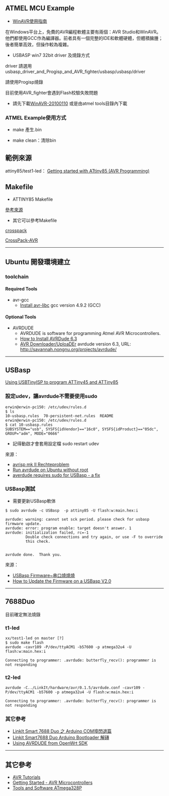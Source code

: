 ## ATMEL MCU Example

- [WinAVR使用指南][2]

在Windows平台上，免費的AVR編程軟體主要有兩個：AVR Studio和WinAVR。他們都使用GCC作為編譯器。前者具有一個完整的IDE和軟體硬體，但體積臃腫；後者簡單高效，但操作較為複雜。

- USBASP win7 32bit driver 及燒錄方式

driver 請選用usbasp_driver_and_Progisp_and_AVR_fighter/usbasp/usbasp/driver

請使用Progisp燒錄

目前使用AVR_fighter會遇到Flash校驗失敗問題


- 請先下載[WinAVR-20100110][1]
或是由atmel tools目錄內下載

### ATMEL Example使用方式

- make 產生.bin

- make clean：清除bin

## 範例來源

attiny85/test1-led： [Getting started with ATtiny85 (AVR Programming)][6]

## Makefile

- ATTINY85 Makefile

 [參考來源][3]

- 其它可以參考Makefile

 [crosspack][5]

 [CrossPack-AVR][4]

--------------------------

## Ubuntu 開發環境建立

### toolchain

#### Required Tools
* avr-gcc
    * [Install avr-libc][12]
     gcc version 4.9.2 (GCC)


#### Optional Tools
* AVRDUDE
    * AVRDUDE is software for programming Atmel AVR Microcontrollers.
    * [How to Install AVRDude 6.3][10]
    * [AVR Downloader/UploaDEr][11]
    avrdude version 6.3, URL: <http://savannah.nongnu.org/projects/avrdude/>

-------------------

## USBasp

[Using USBTinyISP to program ATTiny45 and ATTiny85][13]


### 設定udev，讓avrdude不需要使用sudo

```
erwin@erwin-pc150: /etc/udev/rules.d
$ ls
10-usbasp.rules  70-persistent-net.rules  README
erwin@erwin-pc150: /etc/udev/rules.d
$ cat 10-usbasp.rules 
SUBSYSTEM=="usb", SYSFS{idVendor}=="16c0", SYSFS{idProduct}=="05dc", GROUP="adm", MODE="0666"
```

* 記得動啟才會套用設定檔
sudo restart udev


來源：
* [avrisp mk II Rechteproblem][14]
* [Run avrdude on Ubuntu without root][15]
* [averdude requires sudo for USBasp - a fix][16]


### USBasp測試

* 需要更新USBasp軟体
```
$ sudo avrdude -c USBasp  -p attiny85 -U flash:w:main.hex:i                                                                                                                              

avrdude: warning: cannot set sck period. please check for usbasp firmware update.
avrdude: error: program enable: target doesn't answer. 1 
avrdude: initialization failed, rc=-1
         Double check connections and try again, or use -F to override
         this check.


avrdude done.  Thank you.
```

來源：
* [USBasp Firmware~串口燒燒燒][17]
* [How to Update the Firmware on a USBasp V2.0][18]

-------------------

## 7688Duo

目前確定無法燒錄

### t1-led

```
xx/test1-led on master [?]
$ sudo make flash                                                                                                                                                                        
avrdude -cavr109 -P/dev/ttyACM1 -b57600 -p atmega32u4 -U flash:w:main.hex:i

Connecting to programmer: .avrdude: butterfly_recv(): programmer is not responding
```

### t2-led

```
avrdude -C../LinkIt/hardware/avr/0.1.5/avrdude.conf -cavr109 -P/dev/ttyACM1 -b57600 -p atmega32u4 -U flash:w:main.hex:i

Connecting to programmer: .avrdude: butterfly_recv(): programmer is not responding
```

### 其它參考

* [LinkIt Smart 7688 Duo 之 Arduino COM埠閃退篇][19]
* [Linkit Smart7688 Duo Arduino Bootloader 解磚 ][20]
* [Using AVRDUDE from OpenWrt SDK][21]

-----------------------
 ## 其它參考

 * [AVR Tutorials][7]
 * [Getting Started - AVR Microcontrollers][8]
 * [Tools and Software ATmega328P][9]


[1]:http://sourceforge.net/projects/winavr/
[2]:https://zh.wikibooks.org/zh-tw/WinAVR使用指南
[3]:https://gist.github.com/electronut/8a4c297213620958ebef
[4]:https://github.com/obdev/CrossPack-AVR/blob/master/templates/TemplateProject/firmware/Makefile
[5]:https://www.obdev.at/products/crosspack/index.html
[6]:http://electronut.in/getting-started-with-attiny85-avr-programming/
[7]:http://www.avr-tutorials.com
[8]:http://www.atmel.com/products/microcontrollers/avr/start_now.aspx
[9]:http://www.atmel.com/devices/atmega328p.aspx?tab=tools
[10]:http://ubuntuhandbook.org/index.php/2017/01/install-avrdude-6-4-ubuntu-16-04/
[11]:http://savannah.nongnu.org/projects/avrdude/
[12]:https://www.howtoinstall.co/en/ubuntu/xenial/avr-libc
[13]:http://www.arvydas.co.uk/2012/09/using-usbtinyisp-to-program-attiny45-and-attiny85/
[14]:https://forum.ubuntuusers.de/topic/arduino-avrisp-mk-ii-rechteproblem/
[15]:http://mightyohm.com/blog/2010/03/run-avrdude-without-root-privs-in-ubuntu/
[16]:http://forum.arduino.cc/index.php?topic=90581.0
[17]:https://dotblogs.com.tw/aliceyeh/2015/01/05/147946
[18]:http://blog.lincomatic.com/?p=1480
[19]:http://blog.cavedu.com/%E7%89%A9%E8%81%AF%E7%B6%B2/linkit/linkit-smart-7688-duo-%E4%B9%8B-arduino-com%E5%9F%A0%E9%96%83%E9%80%80%E7%AF%87/
[20]:http://storychen.blogspot.tw/2016/12/linkit-smart7688-duo-arduino-bootloader.html
[21]:https://docs.labs.mediatek.com/resource/linkit-smart-7688/en/tutorials/linkit-smart-7688-duo/linkit-smart-7688-duo-development-board-and-arduino-ide/updating-arduino-bootloader
